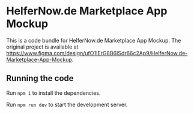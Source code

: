 
  # HelferNow.de Marketplace App Mockup

  This is a code bundle for HelferNow.de Marketplace App Mockup. The original project is available at https://www.figma.com/design/ufO1IErG8B6ISdr66c2Ap9/HelferNow.de-Marketplace-App-Mockup.

  ## Running the code

  Run `npm i` to install the dependencies.

  Run `npm run dev` to start the development server.
  
